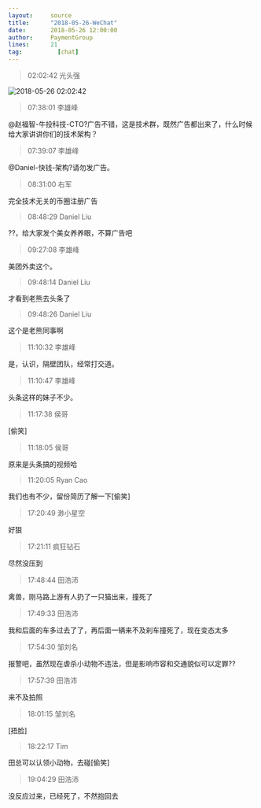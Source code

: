 ```yaml
---
layout:     source 
title:      "2018-05-26-WeChat"
date:       2018-05-26 12:00:00
author:     PaymentGroup
lines:      21 
tag:		  [chat]
---
```

> 02:02:42  光头强  
   
![2018-05-26 02:02:42](http://static.cocolian.cn/img/201805/20180526_020242.png) 
   
> 07:38:01  李雄峰  
   
@赵福智-牛投科技-CTO?广告不错，这是技术群，既然广告都出来了，什么时候给大家讲讲你们的技术架构？  
   
> 07:39:07  李雄峰  
   
@Daniel-快钱-架构?请勿发广告。  
   
> 08:31:00  右军  
   
完全技术无关的币圈注册广告  
   
> 08:48:29  Daniel Liu  
   
??，给大家发个美女养养眼，不算广告吧  
   
> 09:27:08  李雄峰  
   
美团外卖这个。  
   
> 09:48:14  Daniel Liu  
   
才看到老熊去头条了  
   
> 09:48:26  Daniel Liu  
   
这个是老熊同事啊  
   
> 11:10:32  李雄峰  
   
是，认识，隔壁团队，经常打交道。  
   
> 11:10:47  李雄峰  
   
头条这样的妹子不少。  
   
> 11:17:38  侯哥  
   
[偷笑]  
   
> 11:18:05  侯哥  
   
原来是头条搞的视频哈  
   
> 11:20:05  Ryan Cao  
   
我们也有不少，留份简历了解一下[偷笑]  
   
> 17:20:49  渺小星空  
   
好狠  
   
> 17:21:11  疯狂钻石  
   
尽然没压到  
   
> 17:48:44  田浩沛  
   
禽兽，刚马路上游有人扔了一只猫出来，撞死了  
   
> 17:49:33  田浩沛  
   
我和后面的车多过去了了，再后面一辆来不及刹车撞死了，现在变态太多  
   
> 17:54:30  邹刘名  
   
报警吧，虽然现在虐杀小动物不违法，但是影响市容和交通貌似可以定罪??  
   
> 17:57:39  田浩沛  
   
来不及拍照  
   
> 18:01:15  邹刘名  
   
[捂脸]  
   
> 18:22:17  Tim  
   
田总可以认领小动物，去碰[偷笑]  
   
> 19:04:29  田浩沛  
   
没反应过来，已经死了，不然抱回去  
   

